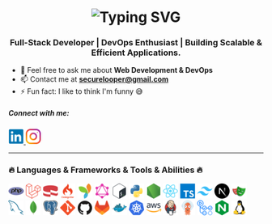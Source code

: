<h1 align="center"> <img src="https://readme-typing-svg.herokuapp.com?font=Fira+Code&size=30&pause=1000&color=11F735&width=435&lines=Hi+%F0%9F%91%8B%2C+I'm+Sagar+Patel" alt="Typing SVG" /></h1>


<h3 align="center" font="50">Full-Stack Developer | DevOps Enthusiast | Building Scalable & Efficient Applications.</h3>

- 💬 Feel free to ask me about **Web Development & DevOps**
- 📫 Contact me at **securelooper@gmail.com**
- ⚡ Fun fact: I like to think I'm funny 😅


##### Connect with me:
<p>
<a href="https://www.linkedin.com/in/sagar-93-patel" target="blank"><img height="30" alt="linkedin" src="https://raw.githubusercontent.com/devicons/devicon/refs/heads/master/icons/linkedin/linkedin-original.svg">
</a>
<a href="https://www.instagram.com/sagar_93_patel" target="blank"><img height="30" alt="instagram" src="https://raw.githubusercontent.com/psagar-dev/psagar-dev/refs/heads/main/images/instagram.svg"></a>
</p>

<hr/>

<h3 align="left">🔥 Languages & Frameworks & Tools & Abilities 🔥</h3>

<p>
<a href="https://www.php.net/" arget="blank"><img height="30" alt="php" src="https://raw.githubusercontent.com/devicons/devicon/refs/heads/master/icons/php/php-original.svg"></a>
<a href="https://laravel.com/" arget="blank"><img height="30" alt="laravel" src="https://raw.githubusercontent.com/devicons/devicon/refs/heads/master/icons/laravel/laravel-original.svg"></a>
<a href="https://cakephp.org/" arget="blank"><img height="30" alt="cakephp" src="https://raw.githubusercontent.com/devicons/devicon/refs/heads/master/icons/cakephp/cakephp-original.svg"></a>
<a href="https://codeigniter.com/" arget="blank"><img height="30" alt="codeigniter" src="https://raw.githubusercontent.com/devicons/devicon/refs/heads/master/icons/codeigniter/codeigniter-plain-wordmark.svg"></a>
<a href="https://www.yiiframework.com/" arget="blank"><img height="30" alt="yii" src="https://raw.githubusercontent.com/devicons/devicon/refs/heads/master/icons/yii/yii-original.svg"></a>
<a href="https://graphql.org/" arget="blank"><img height="30" alt="graphql" src="https://raw.githubusercontent.com/devicons/devicon/refs/heads/master/icons/graphql/graphql-plain.svg"></a>
<a href="#" arget="blank"><img height="30" alt="bash" src="https://raw.githubusercontent.com/devicons/devicon/refs/heads/master/icons/bash/bash-original.svg"></a>
<a href="https://www.python.org/" arget="blank"><img height="30" alt="python" src="https://raw.githubusercontent.com/devicons/devicon/refs/heads/master/icons/python/python-original.svg"></a>
<a href="https://nodejs.org/en" arget="blank"><img height="30" alt="nodejs" src="https://raw.githubusercontent.com/devicons/devicon/refs/heads/master/icons/nodejs/nodejs-original.svg"></a>
<a href="https://react.dev/" arget="blank"><img height="30" alt="react" src="https://raw.githubusercontent.com/devicons/devicon/refs/heads/master/icons/react/react-original.svg"></a>
<a href="https://www.typescriptlang.org/" arget="blank"><img height="30" alt="typescript" src="https://raw.githubusercontent.com/devicons/devicon/refs/heads/master/icons/typescript/typescript-original.svg"></a>
<a href="https://tailwindcss.com/" arget="blank"><img height="30" alt="tailwindcss" src="https://raw.githubusercontent.com/devicons/devicon/refs/heads/master/icons/tailwindcss/tailwindcss-original.svg"></a>
<a href="https://nextjs.org/" arget="blank"><img height="30" alt="nextjs" src="https://raw.githubusercontent.com/devicons/devicon/refs/heads/master/icons/nextjs/nextjs-original.svg"></a>
<a href="https://playwright.dev/" arget="blank"><img height="30" alt="playwright" src="https://raw.githubusercontent.com/devicons/devicon/refs/heads/master/icons/playwright/playwright-original.svg"></a>
<a href="https://www.mysql.com/" arget="blank"><img height="30" alt="mysql" src="https://raw.githubusercontent.com/devicons/devicon/refs/heads/master/icons/mysql/mysql-original.svg"></a>
<a href="https://www.mongodb.com/" arget="blank"><img height="30" alt="mongodb" src="https://raw.githubusercontent.com/devicons/devicon/refs/heads/master/icons/mongodb/mongodb-original.svg"></a>
<a href="https://www.postgresql.org/" arget="blank"><img height="30" alt="postgresql" src="https://raw.githubusercontent.com/devicons/devicon/refs/heads/master/icons/postgresql/postgresql-original.svg"></a>
<a href="https://git-scm.com/" arget="blank"><img height="30" alt="git" src="https://raw.githubusercontent.com/devicons/devicon/refs/heads/master/icons/git/git-original.svg"></a>
<a href="https://github.com/" arget="blank"><img height="30" alt="github" src="https://raw.githubusercontent.com/devicons/devicon/refs/heads/master/icons/github/github-original.svg"></a>
<a href="https://about.gitlab.com/" arget="blank"><img height="30" alt="gitlab" src="https://raw.githubusercontent.com/devicons/devicon/refs/heads/master/icons/gitlab/gitlab-original.svg"></a>
<a href="https://www.docker.com/" arget="blank"><img height="30" alt="docker" src="https://raw.githubusercontent.com/devicons/devicon/refs/heads/master/icons/docker/docker-original.svg"></a>
<a href="https://kubernetes.io/" arget="blank"><img height="30" alt="kubernetes" src="https://raw.githubusercontent.com/devicons/devicon/refs/heads/master/icons/kubernetes/kubernetes-original.svg"></a>
<a href="https://aws.amazon.com/" arget="blank"><img height="30" alt="aws" src="https://raw.githubusercontent.com/devicons/devicon/refs/heads/master/icons/amazonwebservices/amazonwebservices-original-wordmark.svg"></a>
<a href="https://www.jenkins.io/" arget="blank"><img height="30" alt="jenkins" src="https://raw.githubusercontent.com/devicons/devicon/refs/heads/master/icons/jenkins/jenkins-original.svg"></a>
<a href="https://argoproj.github.io/cd/" arget="blank"><img height="30" alt="argocd" src="https://raw.githubusercontent.com/devicons/devicon/refs/heads/master/icons/argocd/argocd-original.svg"></a>
<a href="https://github.com/features/actions" arget="blank"><img height="30" alt="githubactions" src="https://raw.githubusercontent.com/devicons/devicon/refs/heads/master/icons/githubactions/githubactions-original.svg"></a>
<a href="https://nginx.org/" arget="blank"><img height="30" alt="nginx" src="https://raw.githubusercontent.com/devicons/devicon/refs/heads/master/icons/nginx/nginx-original.svg"></a>
<a href="https://ubuntu.com/" arget="blank"><img height="30" alt="linux" src="https://raw.githubusercontent.com/devicons/devicon/refs/heads/master/icons/linux/linux-original.svg"></a>
</p>